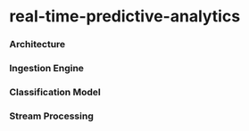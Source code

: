 # real-time-predictive-analytics

### Architecture


### Ingestion Engine

### Classification Model

### Stream Processing

